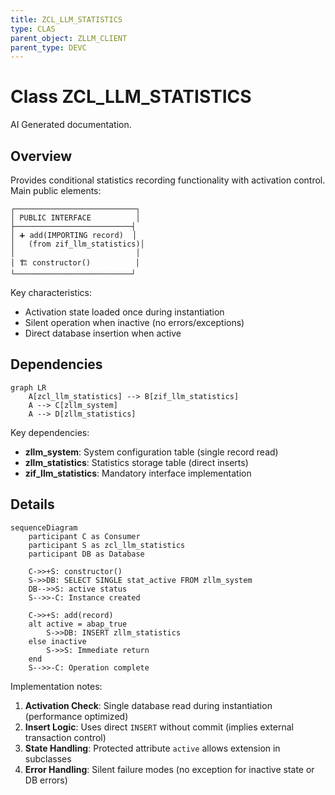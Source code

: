 ```yaml
---
title: ZCL_LLM_STATISTICS
type: CLAS
parent_object: ZLLM_CLIENT
parent_type: DEVC
---
```


# Class ZCL_LLM_STATISTICS

AI Generated documentation.

## Overview

Provides conditional statistics recording functionality with activation control. Main public elements:

```abap
┌───────────────────────────┐
│ PUBLIC INTERFACE          │
├──────────────────────────┤
│ ➕ add(IMPORTING record)  │
│   (from zif_llm_statistics)│
│                           │
│ 🏗 constructor()          │
└──────────────────────────┘
```

Key characteristics:

- Activation state loaded once during instantiation
- Silent operation when inactive (no errors/exceptions)
- Direct database insertion when active

## Dependencies

```mermaid
graph LR
    A[zcl_llm_statistics] --> B[zif_llm_statistics]
    A --> C[zllm_system]
    A --> D[zllm_statistics]
```

Key dependencies:

- **zllm_system**: System configuration table (single record read)
- **zllm_statistics**: Statistics storage table (direct inserts)
- **zif_llm_statistics**: Mandatory interface implementation

## Details

```mermaid
sequenceDiagram
    participant C as Consumer
    participant S as zcl_llm_statistics
    participant DB as Database
    
    C->>+S: constructor()
    S->>DB: SELECT SINGLE stat_active FROM zllm_system
    DB-->>S: active status
    S-->>-C: Instance created
    
    C->>+S: add(record)
    alt active = abap_true
        S->>DB: INSERT zllm_statistics
    else inactive
        S->>S: Immediate return
    end
    S-->>-C: Operation complete
```

Implementation notes:

1. **Activation Check**: Single database read during instantiation (performance optimized)
2. **Insert Logic**: Uses direct `INSERT` without commit (implies external transaction control)
3. **State Handling**: Protected attribute `active` allows extension in subclasses
4. **Error Handling**: Silent failure modes (no exception for inactive state or DB errors)
